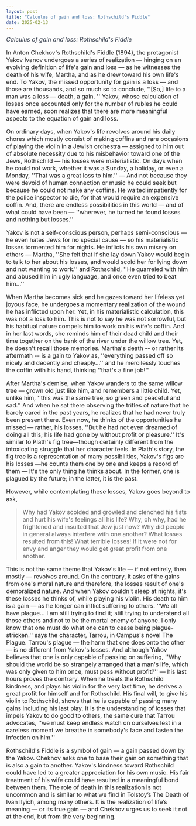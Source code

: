 ```yaml
---
layout: post
title: "Calculus of gain and loss: Rothschild's Fiddle"
date: 2025-02-13
---
```


<i style = "font-size:16px; color: #293241;">Calculus of gain and loss: Rothschild's Fiddle</i>

<link rel="stylesheet" href="/style.css"/>
<!-- <img src="/img/american-solitude.webp" alt="The Ebro: the great river" class="centered-image"> -->

<div style = "font-size:16px">

<p>
In  Anton Chekhov's Rothschild's Fiddle (1894), the protagonist Yakov Ivanov undergoes a series of realization &mdash; hinging on an evolving definition of life's gain and loss &mdash; as he witnesses the death of his wife, Martha, and as he drew toward his own life's end. To Yakov, the missed opportunity for gain is a loss &mdash;  and those are thousands, and so much so to conclude, ''[So,] life to a man was a loss &mdash; death, a gain. '' Yakov, whose calculation of losses once accounted only for the number of rubles he could have earned, soon realizes that there are more meaningful aspects to the equation of gain and loss.
</p>
<p>
On ordinary days, when Yakov's life revolves around his daily chores which mostly consist of making coffins and rare occasions of playing the violin in a Jewish orchestra &mdash; assigned to him out of absolute necessity due to his misbehavior toward one of the Jews, Rothschild &mdash; his losses were materialistic. On days when he could not work, whether it was a Sunday, a holiday, or even a Monday, ''That was a great loss to him.'' &mdash; And not because they were devoid of human connection or music he could seek but because he could not make any coffins. He waited impatiently for the police inspector to die, for that would require an expensive coffin. And, there are endless possibilities in this world &mdash; and of what could have been &mdash; ''wherever, he turned he found losses and nothing but losses.''
</p>
<p>
Yakov is not a self-conscious person, perhaps semi-conscious &mdash; he even hates Jews for no special cause &mdash; so his materialistic losses tormented him for nights. He inflicts his own misery on others &mdash; Martha, ''She felt that if she lay down Yakov would begin to talk to her about his losses, and would scold her for lying down and not wanting to work.'' and Rothschild, ''He quarreled with him and abused him in ugly language, and once even tried to beat him...'' 
</p>
<p>
When Martha becomes sick and he gazes toward her lifeless yet joyous face, he undergoes a momentary realization of the wound he has inflicted upon her. Yet, in his materialistic calculation, this was not a loss to him. This is not to say he was not sorrowful, but his habitual nature compels him to work on his wife's coffin. And in her last words, she reminds him of their dead child and their time together on the bank of the river under the willow tree. Yet, he doesn't recall those memories. Martha's death -- or rather its aftermath -- is a gain to Yakov as, ''everything passed off so nicely and decently and cheaply...'' and he mercilessly touches the coffin with his hand, thinking ''that's a fine job!'' 
</p>
<p>
After Martha's demise, when Yakov wanders to the same willow tree &mdash; grown old just like him, and remembers a little child. Yet, unlike him, ''this was the same tree, so green and peaceful and sad.'' And when he sat there observing the trifles of nature that he barely cared in the past years, he realizes that he had never truly been present there. Even now, he thinks of the opportunities he missed &mdash; rather, his losses, ''But he had not even dreamed of doing all this; his life had gone by without profit or pleasure.'' It's similar to Plath's fig tree—though certainly different from the intoxicating struggle that her character feels. In Plath's story, the fig tree is a representation of many possibilities, Yakov's figs are his losses &mdash;he counts them one by one and keeps a record of them &mdash; It's the only thing he thinks about. In the former, one is plagued by the future; in the latter, it is the past.
</p>
<p>
However, while contemplating these losses, Yakov goes beyond to ask,

<blockquote>
Why had Yakov scolded and growled and clenched his fists and hurt his wife's feelings all his life? Why, oh why, had he frightened and insulted that Jew just now? Why did people in general always interfere with one another? What losses resulted from this! What terrible losses! If it were not for envy and anger they would get great profit from one another.  
</blockquote>
</p>
<p>
This is not the same theme that Yakov's life &mdash; if not entirely, then mostly &mdash; revolves around. On the contrary, it asks of the gains from one's moral nature and therefore, the losses result of one's demoralized nature.  And when Yakov couldn't sleep at nights, it's these losses he thinks of, while playing his violin. His death to him is a gain &mdash; as he longer can inflict suffering to others. ''We all have plague... I am still trying to find it; still trying to understand all those others and not to be the mortal enemy of anyone. I only know that one must do what one can to cease being plague-stricken.'' says the character, Tarrou, in Campus's novel The Plague. Tarrou's plague &mdash; the harm that one does onto the other &mdash; is no different from Yakov's losses. And although Yakov believes that one is only capable of passing on suffering, ''Why should the world be so strangely arranged that a man's life, which was only given to him once, must pass without profit?''   &mdash; his last hours proves the contrary. When he treats the Rothschild kindness, and plays his violin for the very last time, he derives a great profit for himself and for Rothschild. His final will, to give his violin to Rothschild, shows that he is capable of passing many gains including his last play. It is the understanding of losses that impels Yakov to do good to others, the same cure that Tarrou advocates, ''we must keep endless watch on ourselves lest in a careless moment we breathe in somebody's face and fasten the infection on him.'' 
</p>
<p>
Rothschild's Fiddle is a symbol of gain &mdash; a gain passed down by the Yakov. Chekhov asks one to base their gain on something that is also a gain to another. Yakov's  kindness toward Rothschild could have led to a greater appreciation for his own music. His fair treatment of his wife could have resulted in a meaningful bond between them. The role of death in this realization is not uncommon and is similar to what we find in Tolstoy’s The Death of Ivan Ilyich, among many others. It is the realization of life’s meaning &mdash; or its true gain &mdash; and Chekhov urges us to seek it not at the end, but from the very beginning.
</p>

</div>